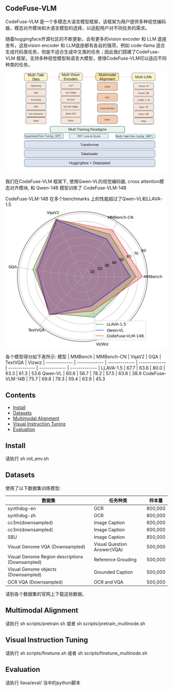 ## CodeFuse-VLM
CodeFuse-VLM 是一个多模态大语言模型框架，该框架为用户提供多种视觉编码器，模态对齐模块和大语言模型的选择，以适配用户对不同任务的需求。

随着huggingface开源社区的不断更新，会有更多的vision encoder 和 LLM 底座发布，这些vision encoder 和 LLM底座都有各自的强项，例如 code-llama 适合生成代码类任务，但是不适合生成中文类的任务；因此我们搭建了CodeFuse-VLM 框架，支持多种视觉模型和语言大模型，使得CodeFuse-VLM可以适应不同种类的任务。

![img.jpg](./CodeFuse-VLM-arch.png)

我们在CodeFuse-VLM 框架下, 使用Qwen-VL的视觉编码器, cross attention模态对齐模块, 和 Qwen-14B 模型训练了 CodeFuse-VLM-14B

CodeFuse-VLM-14B 在多个benchmarks 上的性能超过了Qwen-VL和LLAVA-1.5
![img.jpg](./CodeFuse-VLM-14B-performance.png)

各个模型得分如下表所示:
模型 | MMBench | MMBench-CN | VqaV2 | GQA | TextVQA | Vizwiz
| ------------- | ------------- | ------------- | ------------- | ------------- | ------------- | ------------- |
LLAVA-1.5 | 67.7 | 63.6 | 80.0 | 63.3 | 61.3 | 53.6
Qwen-VL | 60.6 | 56.7 | 78.2 | 57.5 | 63.8 | 38.9 
CodeFuse-VLM-14B | 75.7 | 69.8 | 79.3 | 59.4 | 63.9 | 45.3


## Contents
- [Install](#Install)
- [Datasets](#Datasets)
- [Multimodal Alignment](#Multimodal-Alignment)
- [Visual Instruction Tuning](#Visual-Instruction-Tuning)
- [Evaluation](#Evaluation)

## Install
请执行 sh init\_env.sh 

## Datasets
使用了以下数据集训练模型:

数据集 | 任务种类 | 样本量 
| ------------- | ------------- | ------------- |
synthdog-en | OCR | 800,000
synthdog-zh	| OCR | 800,000
cc3m(downsampled)| Image Caption | 600,000
cc3m(downsampled)| Image Caption | 600,000
SBU | Image Caption | 850,000
Visual Genome VQA (Downsampled) | Visual Question Answer(VQA) | 500,000
Visual Genome Region descriptions (Downsampled) | Reference Grouding | 500,000
Visual Genome objects (Downsampled) | Grounded Caption | 500,000
OCR VQA (Downsampled) | OCR and VQA | 500,000

请到各个数据集的官网上下载这些数据。

## Multimodal Alignment
请执行 sh scripts/pretrain.sh 或者 sh scripts/pretrain\_multinode.sh


## Visual Instruction Tuning
请执行 sh scripts/finetune.sh 或者 sh scripts/finetune\_multinode.sh

## Evaluation
请执行 llava/eval/ 当中的python脚本